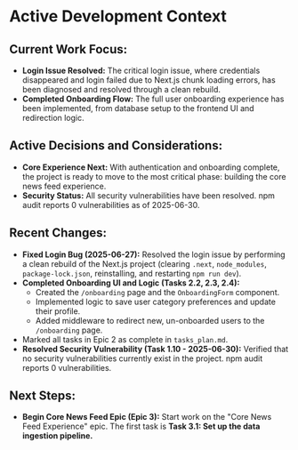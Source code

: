 # Active Development Context

## Current Work Focus:
- **Login Issue Resolved:** The critical login issue, where credentials disappeared and login failed due to Next.js chunk loading errors, has been diagnosed and resolved through a clean rebuild.
- **Completed Onboarding Flow:** The full user onboarding experience has been implemented, from database setup to the frontend UI and redirection logic.

## Active Decisions and Considerations:
- **Core Experience Next:** With authentication and onboarding complete, the project is ready to move to the most critical phase: building the core news feed experience.
- **Security Status:** All security vulnerabilities have been resolved. npm audit reports 0 vulnerabilities as of 2025-06-30.

## Recent Changes:
- **Fixed Login Bug (2025-06-27):** Resolved the login issue by performing a clean rebuild of the Next.js project (clearing `.next`, `node_modules`, `package-lock.json`, reinstalling, and restarting `npm run dev`).
- **Completed Onboarding UI and Logic (Tasks 2.2, 2.3, 2.4):**
  - Created the `/onboarding` page and the `OnboardingForm` component.
  - Implemented logic to save user category preferences and update their profile.
  - Added middleware to redirect new, un-onboarded users to the `/onboarding` page.
- Marked all tasks in Epic 2 as complete in `tasks_plan.md`.
- **Resolved Security Vulnerability (Task 1.10 - 2025-06-30):** Verified that no security vulnerabilities currently exist in the project. npm audit reports 0 vulnerabilities.

## Next Steps:
- **Begin Core News Feed Epic (Epic 3):** Start work on the "Core News Feed Experience" epic. The first task is **Task 3.1: Set up the data ingestion pipeline.**